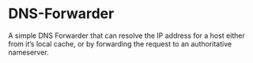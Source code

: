 # DNS-Forwarder

A simple DNS Forwarder that can resolve the IP address for a host either from it’s local cache, or by forwarding the request to an authoritative nameserver.

